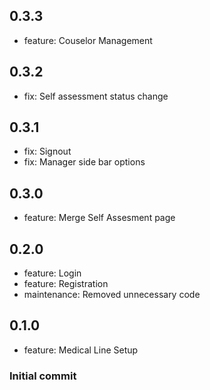 ## 0.3.3

- feature: Couselor Management

## 0.3.2

- fix: Self assessment status change

## 0.3.1

- fix: Signout
- fix: Manager side bar options

## 0.3.0

- feature: Merge Self Assesment page

## 0.2.0

- feature: Login
- feature: Registration
- maintenance: Removed unnecessary code
## 0.1.0

- feature: Medical Line Setup

### Initial commit
